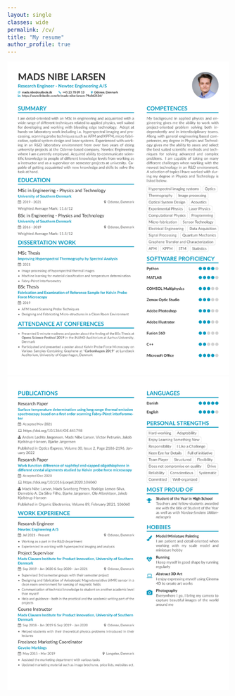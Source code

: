 ```yaml
---
layout: single
classes: wide
permalink: /cv/
title: "My resume"
author_profile: true
---
```


[![CV_Page_1](/assets/images/CV_Mads_Nibe_Larsen_Page_1.png)](/assets/other_files/CV_Mads_Nibe_Larsen.pdf)
[![CV_Page_2](/assets/images/CV_Mads_Nibe_Larsen_Page_2.png)](/assets/other_files/CV_Mads_Nibe_Larsen.pdf)